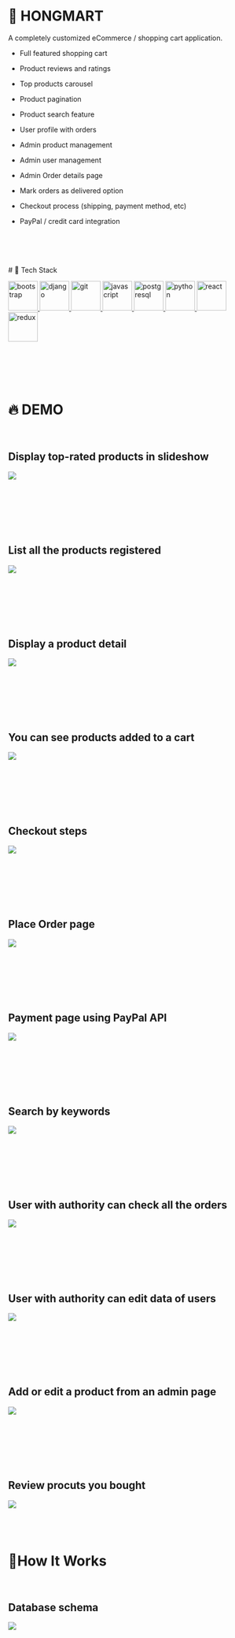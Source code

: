 # 🎁 HONGMART
A completely customized eCommerce / shopping cart application.
* Full featured shopping cart

* Product reviews and ratings

* Top products carousel
  
* Product pagination
  
* Product search feature

* User profile with orders

* Admin product management
 
* Admin user management
 
* Admin Order details page
 
* Mark orders as delivered option
 
* Checkout process (shipping, payment method, etc)
 
* PayPal / credit card integration
<br/>
<br/>
<br/>
<br/>
# 🤼‍ Tech Stack
<br/>

<p align="left"> <a href="https://getbootstrap.com" target="_blank"> <img src="https://raw.githubusercontent.com/devicons/devicon/master/icons/bootstrap/bootstrap-plain-wordmark.svg" alt="bootstrap" width="60" height="60"/> </a> <a href="https://www.djangoproject.com/" target="_blank"> <img src="https://raw.githubusercontent.com/devicons/devicon/master/icons/django/django-original.svg" alt="django" width="60" height="60"/> </a> <a href="https://git-scm.com/" target="_blank"> <img src="https://www.vectorlogo.zone/logos/git-scm/git-scm-icon.svg" alt="git" width="60" height="60"/> </a> <a href="https://developer.mozilla.org/en-US/docs/Web/JavaScript" target="_blank"> <img src="https://raw.githubusercontent.com/devicons/devicon/master/icons/javascript/javascript-original.svg" alt="javascript" width="60" height="60"/> </a> <a href="https://www.postgresql.org" target="_blank"> <img src="https://raw.githubusercontent.com/devicons/devicon/master/icons/postgresql/postgresql-original-wordmark.svg" alt="postgresql" width="60" height="60"/> </a> <a href="https://www.python.org" target="_blank"> <img src="https://raw.githubusercontent.com/devicons/devicon/master/icons/python/python-original.svg" alt="python" width="60" height="60"/> </a> <a href="https://reactjs.org/" target="_blank"> <img src="https://raw.githubusercontent.com/devicons/devicon/master/icons/react/react-original-wordmark.svg" alt="react" width="60" height="60"/> </a> <a href="https://redux.js.org" target="_blank"> <img src="https://raw.githubusercontent.com/devicons/devicon/master/icons/redux/redux-original.svg" alt="redux" width="60" height="60"/></a></p>


<br/>
<br/>
<br/>
<br/>


<h1>🔥 DEMO</h1>
<br/>

## Display top-rated products in slideshow
<img src="./assets/carousel.png" />

<br/>
<br/>
<br/>
<br/>
<br/>
<br/>
<br/>

## List all the products registered
<img src="./assets/home2.png" />

<br/>
<br/>
<br/>
<br/>
<br/>
<br/>
<br/>

## Display a product detail

<img src="./assets/product.png" />

<br/>
<br/>
<br/>
<br/>
<br/>
<br/>
<br/>

## You can see products added to a cart

<img src="./assets/cart.png" />

<br/>
<br/>
<br/>
<br/>
<br/>
<br/>
<br/>

## Checkout steps

<img src="./assets/shipping.png" />

<br/>
<br/>
<br/>
<br/>
<br/>
<br/>
<br/>

## Place Order page

<img src="./assets/place_order.png" />

<br/>
<br/>
<br/>
<br/>
<br/>
<br/>
<br/>

## Payment page using PayPal API

<img src="./assets/order.png" />

<br/>
<br/>
<br/>
<br/>
<br/>
<br/>
<br/>

## Search by keywords

<img src="./assets/search.png" />

<br/>
<br/>
<br/>
<br/>
<br/>
<br/>
<br/>

## User with authority can check all the orders

<img src="./assets/orderLists.png" />

<br/>
<br/>
<br/>
<br/>
<br/>
<br/>
<br/>

## User with authority can edit data of users

<img src="./assets/users.png" />

<br/>
<br/>
<br/>
<br/>
<br/>
<br/>
<br/>

## Add or edit a product from an admin page

<img src="./assets/editProduct.png" />

<br/>
<br/>
<br/>
<br/>
<br/>
<br/>
<br/>

## Review procuts you bought

<img src="./assets/review.png" />

<br/>
<br/>
<br/>
<br/>

# 🚀How It Works
<br/>

## Database schema

<img src="./assets/database_schema.png" />


